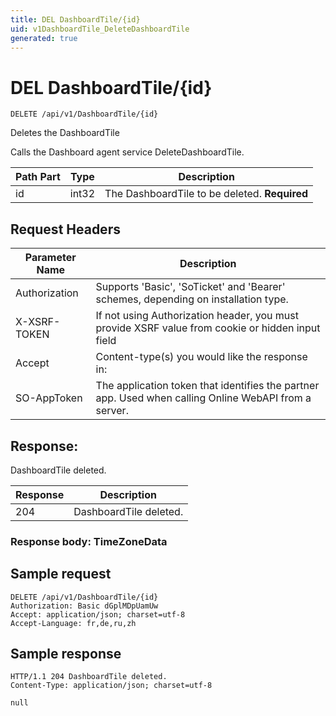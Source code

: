 ```yaml
---
title: DEL DashboardTile/{id}
uid: v1DashboardTile_DeleteDashboardTile
generated: true
---
```


# DEL DashboardTile/{id}

```http
DELETE /api/v1/DashboardTile/{id}
```

Deletes the DashboardTile


Calls the Dashboard agent service DeleteDashboardTile.





| Path Part | Type | Description |
|-----------|------|-------------|
| id | int32 | The DashboardTile to be deleted. **Required** |



## Request Headers

| Parameter Name | Description |
|----------------|-------------|
| Authorization  | Supports 'Basic', 'SoTicket' and 'Bearer' schemes, depending on installation type. |
| X-XSRF-TOKEN   | If not using Authorization header, you must provide XSRF value from cookie or hidden input field |
| Accept         | Content-type(s) you would like the response in:  |
| SO-AppToken | The application token that identifies the partner app. Used when calling Online WebAPI from a server. |


## Response:

DashboardTile deleted.

| Response | Description |
|----------------|-------------|
| 204 | DashboardTile deleted. |

### Response body: TimeZoneData


## Sample request

```http!
DELETE /api/v1/DashboardTile/{id}
Authorization: Basic dGplMDpUamUw
Accept: application/json; charset=utf-8
Accept-Language: fr,de,ru,zh
```

## Sample response

```http_
HTTP/1.1 204 DashboardTile deleted.
Content-Type: application/json; charset=utf-8

null
```